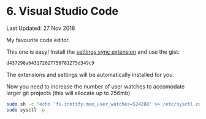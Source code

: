 # 6. Visual Studio Code

Last Updated: 27 Nov 2018

My favourite code editor.

This one is easy! Install the [settings sync extension](https://marketplace.visualstudio.com/items?itemName=Shan.code-settings-sync) and use the gist:

```bash
d437298a643172027750781275d349c9
```

The extensions and settings will be automatically installed for you.

Now you need to increase the number of user watches to accomodate larger git projects (this will allocate up to 256mb)

```bash
sudo sh -c "echo 'fs.inotify.max_user_watches=524288' >> /etc/sysctl.conf"
sudo sysctl -p
```